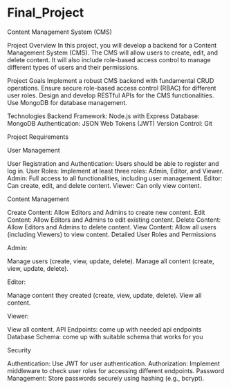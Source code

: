 # Final_Project

Content Management System (CMS)


Project Overview
In this project, you will develop a backend for a Content Management System (CMS). The CMS will allow users to create, edit, and delete content. It will also include role-based access control to manage different types of users and their permissions.

Project Goals
Implement a robust CMS backend with fundamental CRUD operations.
Ensure secure role-based access control (RBAC) for different user roles.
Design and develop RESTful APIs for the CMS functionalities.
Use MongoDB for database management.

Technologies
Backend Framework: Node.js with Express
Database: MongoDB
Authentication: JSON Web Tokens (JWT)
Version Control: Git

Project Requirements

User Management

User Registration and Authentication: Users should be able to register and log in.
User Roles: Implement at least three roles: Admin, Editor, and Viewer.
Admin: Full access to all functionalities, including user management.
Editor: Can create, edit, and delete content.
Viewer: Can only view content.

Content Management

Create Content: Allow Editors and Admins to create new content.
Edit Content: Allow Editors and Admins to edit existing content.
Delete Content: Allow Editors and Admins to delete content.
View Content: Allow all users (including Viewers) to view content.
Detailed User Roles and Permissions

Admin:

Manage users (create, view, update, delete).
Manage all content (create, view, update, delete).

Editor:

Manage content they created (create, view, update, delete).
View all content.

Viewer:

View all content.
API Endpoints: come up with needed api endpoints 
Database Schema: come up with suitable schema that works for you

Security

Authentication: Use JWT for user authentication.
Authorization: Implement middleware to check user roles for accessing different endpoints.
Password Management: Store passwords securely using hashing (e.g., bcrypt).
